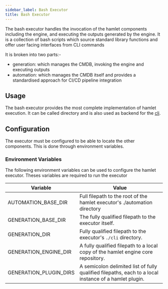 ```yaml
---
sidebar_label: Bash Executor
title: Bash Executor
---
```


The bash executor handles the invocation of the hamlet components including the engine, and executing the outputs generated by the engine. It is a collection of bash scripts which source standard library functions and offer user facing interfaces from CLI commands

It is broken into two parts:-

- generation: which manages the CMDB, invoking the engine and executing outputs
- automation: which manages the CMDB itself and provides a standardised approach for CI/CD pipeline integration

## Usage

The bash executor provides the most complete implementation of hamlet execution. It can be called directory and is also used as backend for the [cli](../python_executor/cli).

## Configuration

The executor must be configured to be able to locate the other components. This is done through environment variables.

### Environment Variables

The following environment variables can be used to configure the hamlet executor. Theses variables are required to run the executor

| Variable                | Value                                                                                                        |
|-------------------------|--------------------------------------------------------------------------------------------------------------|
| AUTOMATION_BASE_DIR     | Full filepath to the root of the hamlet executor's ./automation directory                                    |
| GENERATION_BASE_DIR     | The fully qualified filepath to the executor itself.                                                         |
| GENERATION_DIR          | Fully qualified filepath to the executor's `./cli` directory.                                                |
| GENERATION_ENGINE_DIR   | A fully qualified filepath to a local copy of the hamlet engine core repository.                             |
| GENERATION_PLUGIN_DIRS  | A semicolon delimited list of fully qualified filepaths, each to a local instance of a hamlet plugin.        |
